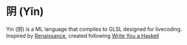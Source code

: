 # 阴 (Yīn)
Yin (阴) is a ML language that compiles to GLSL designed for livecoding. 
Inspired by [Renaissance](https://github.com/chadaustin/renaissance), created following [Write You a Haskell](http://dev.stephendiehl.com/fun/)
